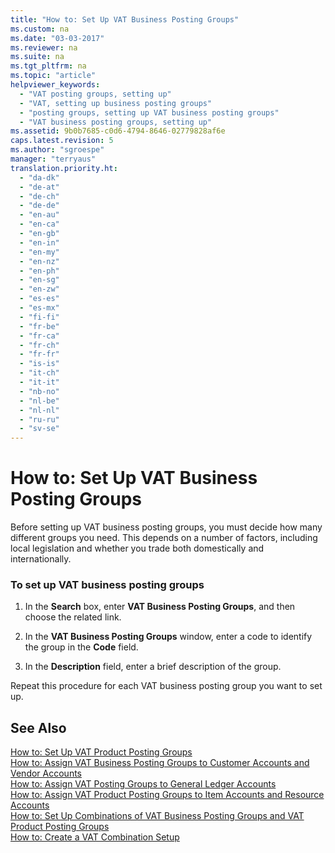 ```yaml
---
title: "How to: Set Up VAT Business Posting Groups"
ms.custom: na
ms.date: "03-03-2017"
ms.reviewer: na
ms.suite: na
ms.tgt_pltfrm: na
ms.topic: "article"
helpviewer_keywords: 
  - "VAT posting groups, setting up"
  - "VAT, setting up business posting groups"
  - "posting groups, setting up VAT business posting groups"
  - "VAT business posting groups, setting up"
ms.assetid: 9b0b7685-c0d6-4794-8646-02779828af6e
caps.latest.revision: 5
ms.author: "sgroespe"
manager: "terryaus"
translation.priority.ht: 
  - "da-dk"
  - "de-at"
  - "de-ch"
  - "de-de"
  - "en-au"
  - "en-ca"
  - "en-gb"
  - "en-in"
  - "en-my"
  - "en-nz"
  - "en-ph"
  - "en-sg"
  - "en-zw"
  - "es-es"
  - "es-mx"
  - "fi-fi"
  - "fr-be"
  - "fr-ca"
  - "fr-ch"
  - "fr-fr"
  - "is-is"
  - "it-ch"
  - "it-it"
  - "nb-no"
  - "nl-be"
  - "nl-nl"
  - "ru-ru"
  - "sv-se"
---
```

# How to: Set Up VAT Business Posting Groups
Before setting up VAT business posting groups, you must decide how many different groups you need. This depends on a number of factors, including local legislation and whether you trade both domestically and internationally.  
  
### To set up VAT business posting groups  
  
1.  In the **Search** box, enter **VAT Business Posting Groups**, and then choose the related link.  
  
2.  In the **VAT Business Posting Groups** window, enter a code to identify the group in the **Code** field.  
  
3.  In the **Description** field, enter a brief description of the group.  
  
 Repeat this procedure for each VAT business posting group you want to set up.  
  
## See Also  
 [How to: Set Up VAT Product Posting Groups](../Finance/how-to-set-up-vat-product-posting-groups.md)   
 [How to: Assign VAT Business Posting Groups to Customer Accounts and Vendor Accounts](../Finance/how-to-assign-vat-business-posting-groups-to-customer-accounts-and-vendor-accounts.md)   
 [How to: Assign VAT Posting Groups to General Ledger Accounts](../Finance/how-to-assign-vat-posting-groups-to-general-ledger-accounts.md)   
 [How to: Assign VAT Product Posting Groups to Item Accounts and Resource Accounts](../Finance/how-to-assign-vat-product-posting-groups-to-item-accounts-and-resource-accounts.md)   
 [How to: Set Up Combinations of VAT Business Posting Groups and VAT Product Posting Groups](../Finance/how-to-set-up-combinations-of-vat-business-posting-groups-and-vat-product-posting-groups.md)   
 [How to: Create a VAT Combination Setup](../Finance/how-to-create-a-vat-combination-setup.md)